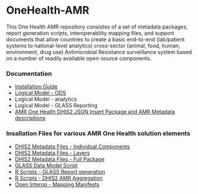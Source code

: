 # OneHealth-AMR
This One Health AMR repository consistes of a set of metadata packages, report generation scripts, interoperabliity mapping files, and support documents that allow countries to create a basic end-to-end (lab/patient systems to national-level analytics) cross-sector (animal, food, human, environment, drug use) Antimicrobial Resistance surveillance system based on a number of readily available open-source components.

### Documentation
* [Installation Guide](docs/installation.md)
* [Logical Model - ODS](docs/logicalmodel-ods.md)
* Logical Model - analytics
* Logical Model - GLASS Reporting
* [AMR One Health DHIS2 JSON Insert Package and AMR Metadata descriptions](docs/DHIS2-metadata-descriptions.md)
### Insallation Files for various AMR One Health solution elements
* [DHIS2 Metadata Files - Individual Components](metadata/DHIS2/2.35/component)
* [DHIS2 Metadata Files - Layers](metadata/DHIS2/2.35/layer)
* [DHIS2 Metadata Files - Full Package](metadata/DHIS2/2.35/fullstack)
* [GLASS Data Model Script](scripts/)
* [R Scripts - GLASS Report generation](scripts/)
* [R Scripts - DHIS2 AMR Aggregation](scripts/)
* [Open Interop - Mapping Manifests](scripts/)
